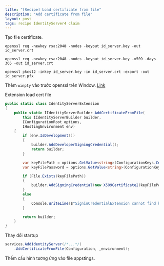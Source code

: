 ```yaml
---
title: "[Recipe] Load certificate from file"
description: "Add certificate from file"
layout: post
tags: recipe IdentityServer4 claim
---
```


Tạo file certificate.

```shell
openssl req -newkey rsa:2048 -nodes -keyout id_server.key -out id_server.crt

openssl req -newkey rsa:2048 -nodes -keyout id_server.key -x509 -days 365 -out id_server.crt

openssl pkcs12 -inkey id_server.key -in id_server.crt -export -out id_server.pfx
```

Thêm `winpty` vào trước openssl trên Window. [Link](https://stackoverflow.com/questions/34156938/openssl-hangs-during-pkcs12-export-with-loading-screen-into-random-state?answertab=active#tab-top)

Extension load cert file

```cs
public static class IdentityServerExtension
{
    public static IIdentityServerBuilder AddCertificateFromFile(
        this IIdentityServerBuilder builder,
        IConfigurationRoot options,
        IHostingEnvironment env)
    {
        if (env.IsDevelopment())
        {
            builder.AddDeveloperSigningCredential();
            return builder;
        }

        var keyFilePath = options.GetValue<string>(ConfigurationKeys.CertFilePath);
        var keyFilePassword = options.GetValue<string>(ConfigurationKeys.CertPassword);

        if (File.Exists(keyFilePath))
        {
            builder.AddSigningCredential(new X509Certificate2(keyFilePath, keyFilePassword));
        }
        else
        {
            Console.WriteLine($"SigninCredentialExtension cannot find key file {keyFilePath}");
        }

        return builder;
    }
}
```

Thay đổi startup

```cs
services.AddIdentityServer(/*...*/)
    .AddCertificateFromFile(Configuration, _environment);
```

Thếm cấu hình tương ứng vào file appstings.
